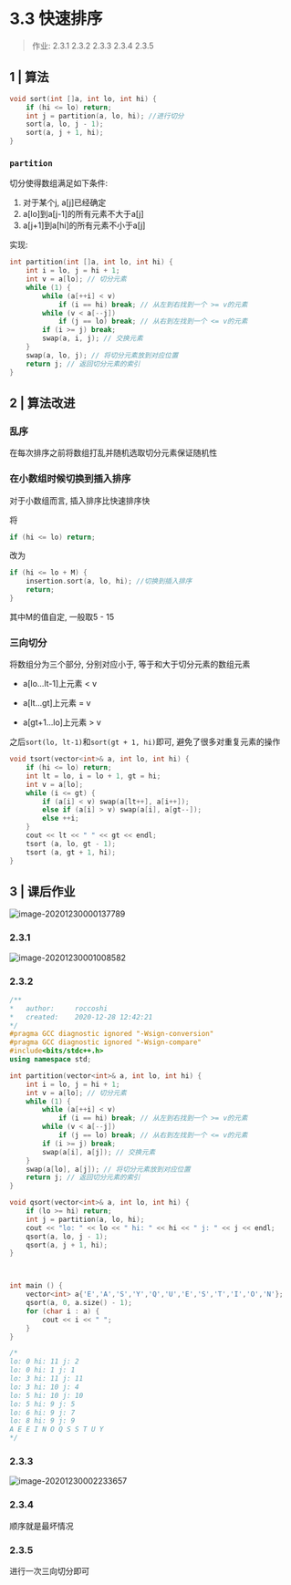 # 3.3 快速排序

> 作业: 2.3.1 2.3.2 2.3.3 2.3.4 2.3.5

## 1 | 算法

```cpp
void sort(int []a, int lo, int hi) {
	if (hi <= lo) return;
    int j = partition(a, lo, hi); //进行切分
    sort(a, lo, j - 1);
    sort(a, j + 1, hi);
}
```

### `partition`

切分使得数组满足如下条件: 

1. 对于某个j, a[j]已经确定
2. a[lo]到a[j-1]的所有元素不大于a[j]
3. a[j+1]到a[hi]的所有元素不小于a[j]

实现:

```cpp
int partition(int []a, int lo, int hi) {
	int i = lo, j = hi + 1;
    int v = a[lo]; // 切分元素
    while (1) {
		while (a[++i] < v) 
            if (i == hi) break; // 从左到右找到一个 >= v的元素
        while (v < a[--j])
            if (j == lo) break; // 从右到左找到一个 <= v的元素
        if (i >= j) break;
        swap(a, i, j); // 交换元素
    }
    swap(a, lo, j); // 将切分元素放到对应位置
    return j; // 返回切分元素的索引
}
```

## 2 | 算法改进

### 乱序

在每次排序之前将数组打乱并随机选取切分元素保证随机性

### 在小数组时候切换到插入排序

对于小数组而言, 插入排序比快速排序快

将

```cpp
if (hi <= lo) return;
```

改为

```cpp
if (hi <= lo + M) {
    insertion.sort(a, lo, hi); //切换到插入排序
    return;
}
```

其中M的值自定, 一般取5 - 15

### 三向切分

将数组分为三个部分, 分别对应小于, 等于和大于切分元素的数组元素                                                                                                                                                                                                                                                                                                                                                                                                                                                                                                                                                                                                                                                                                                                                                                                                                                                                                                                                                                                                                                                                                                                                                                                                                                                                                                                                                                                                                                                                                                                                                                                                                                                                                                                                                                                                                                                                                                                                                                                                                                                                                                                                                                                                                                                         

- a[lo...lt-1]上元素 < v

- a[lt...gt]上元素 = v

- a[gt+1...lo]上元素 > v

之后`sort(lo, lt-1)`和`sort(gt + 1, hi)`即可, 避免了很多对重复元素的操作

```cpp
void tsort(vector<int>& a, int lo, int hi) {
    if (hi <= lo) return;
    int lt = lo, i = lo + 1, gt = hi;
    int v = a[lo];
    while (i <= gt) {
        if (a[i] < v) swap(a[lt++], a[i++]);
        else if (a[i] > v) swap(a[i], a[gt--]);
        else ++i;
    }
    cout << lt << " " << gt << endl;
    tsort (a, lo, gt - 1);
    tsort (a, gt + 1, hi);
}
```

## 3 | 课后作业

![image-20201230000137789](https://youpai.roccoshi.top/img/image-20201230000137789.png)

### 2.3.1

![image-20201230001008582](https://youpai.roccoshi.top/img/image-20201230001008582.png)

### 2.3.2

```cpp
/**
*   author:     roccoshi
*   created:    2020-12-28 12:42:21
*/
#pragma GCC diagnostic ignored "-Wsign-conversion"
#pragma GCC diagnostic ignored "-Wsign-compare"
#include<bits/stdc++.h>
using namespace std;

int partition(vector<int>& a, int lo, int hi) {
    int i = lo, j = hi + 1;
    int v = a[lo]; // 切分元素
    while (1) {
        while (a[++i] < v) 
            if (i == hi) break; // 从左到右找到一个 >= v的元素
        while (v < a[--j])
            if (j == lo) break; // 从右到左找到一个 <= v的元素
        if (i >= j) break;
        swap(a[i], a[j]); // 交换元素
    }
    swap(a[lo], a[j]); // 将切分元素放到对应位置
    return j; // 返回切分元素的索引
}

void qsort(vector<int>& a, int lo, int hi) {
    if (lo >= hi) return;
    int j = partition(a, lo, hi);
    cout << "lo: " << lo << " hi: " << hi << " j: " << j << endl;
    qsort(a, lo, j - 1);
    qsort(a, j + 1, hi);
}



int main () {
    vector<int> a{'E','A','S','Y','Q','U','E','S','T','I','O','N'};
    qsort(a, 0, a.size() - 1);
    for (char i : a) {
        cout << i << " ";
    }
}

/*
lo: 0 hi: 11 j: 2
lo: 0 hi: 1 j: 1
lo: 3 hi: 11 j: 11
lo: 3 hi: 10 j: 4
lo: 5 hi: 10 j: 10
lo: 5 hi: 9 j: 5
lo: 6 hi: 9 j: 7
lo: 8 hi: 9 j: 9
A E E I N O Q S S T U Y
*/
```

### 2.3.3

![image-20201230002233657](https://youpai.roccoshi.top/img/image-20201230002233657.png)

### 2.3.4

顺序就是最坏情况

### 2.3.5

进行一次三向切分即可

